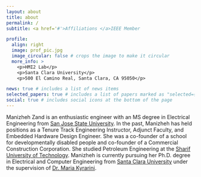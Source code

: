 ```yaml
---
layout: about
title: about
permalink: /
subtitle: <a href='#'>Affiliations </a>IEEE Member

profile:
  align: right
  image: prof_pic.jpg
  image_circular: false # crops the image to make it circular
  more_info: >
    <p>HMI2 Lab</p>
    <p>Santa Clara University</p>
    <p>500 El Camino Real, Santa Clara, CA 95050</p>

news: true # includes a list of news items
selected_papers: true # includes a list of papers marked as "selected={true}"
social: true # includes social icons at the bottom of the page
---
```


Manizheh Zand is an enthusiastic engineer with an MS degree in Electrical Engineering from [San Jose State University](https://www.sjsu.edu/). In the past, Manizheh has held positions as a Tenure Track Engineering Instructor, Adjunct Faculty, and Embedded Hardware Design Engineer. She was a co-founder of a school for developmentally disabled people and co-founder of a Commercial Construction Corporation. She studied Petroleum Engineering at the [Sharif University of Technology](https://en.sharif.ir/). Manizheh is currently pursuing her Ph.D. degree in Electrical and Computer Engineering from [Santa Clara University](https://www.scu.edu/) under the supervision of [Dr. Maria Kyrarini](https://sites.google.com/view/mariakyrarini/home).
